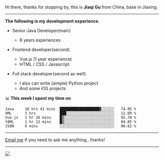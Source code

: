 Hi there, thanks for stopping by, this is **Jiaqi Gu** from China, base in Jiaxing.

---

**The following is my development experience.**

- Senior Java Developer(main)
  - 8 years experiences

- Frontend developer(second)
  - Vue.js (1 year experience)
  - HTML / CSS / Javascript
  
- Full stack developer(second as well)
  - I also can write (simple) Python project
  - And some iOS projects

📊 **This week I spent my time on**
<!--START_SECTION:waka-->
```text
Java     18 hrs 41 mins  ██████████████████▓░░░░░░   74.95 % 
XML      3 hrs           ███░░░░░░░░░░░░░░░░░░░░░░   12.09 % 
Vue.js   1 hr 26 mins    █▒░░░░░░░░░░░░░░░░░░░░░░░   05.78 % 
YAML     1 hr 12 mins    █▒░░░░░░░░░░░░░░░░░░░░░░░   04.85 % 
JSON     9 mins          ░░░░░░░░░░░░░░░░░░░░░░░░░   00.62 % 
```
<!--END_SECTION:waka-->

---

[Email me](mailto:droidqw@gmail.com?subject=Hiring_from_GitHub) if you need to ask me anything., thanks!

---

![]( https://visitor-badge.glitch.me/badge?page_id=githubgujiaqi)
